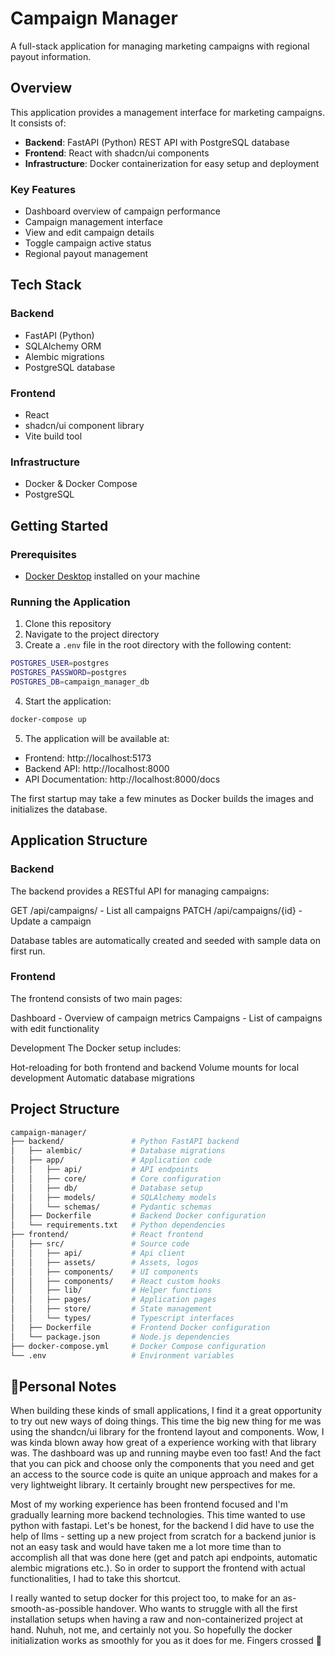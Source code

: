 # Campaign Manager

A full-stack application for managing marketing campaigns with regional payout information.

## Overview

This application provides a management interface for marketing campaigns. It consists of:

- **Backend**: FastAPI (Python) REST API with PostgreSQL database
- **Frontend**: React with shadcn/ui components
- **Infrastructure**: Docker containerization for easy setup and deployment

### Key Features

- Dashboard overview of campaign performance
- Campaign management interface
- View and edit campaign details
- Toggle campaign active status
- Regional payout management

## Tech Stack

### Backend
- FastAPI (Python)
- SQLAlchemy ORM
- Alembic migrations
- PostgreSQL database

### Frontend
- React
- shadcn/ui component library
- Vite build tool

### Infrastructure
- Docker & Docker Compose
- PostgreSQL

## Getting Started

### Prerequisites

- [Docker Desktop](https://www.docker.com/products/docker-desktop/) installed on your machine

### Running the Application

1. Clone this repository
2. Navigate to the project directory
3. Create a `.env` file in the root directory with the following content:

```bash
POSTGRES_USER=postgres
POSTGRES_PASSWORD=postgres
POSTGRES_DB=campaign_manager_db
```

4. Start the application:
```bash
docker-compose up
```

5. The application will be available at:

- Frontend: http://localhost:5173
- Backend API: http://localhost:8000
- API Documentation: http://localhost:8000/docs

The first startup may take a few minutes as Docker builds the images and initializes the database.

## Application Structure
### Backend
The backend provides a RESTful API for managing campaigns:

GET /api/campaigns/ - List all campaigns
PATCH /api/campaigns/{id} - Update a campaign

Database tables are automatically created and seeded with sample data on first run.

### Frontend
The frontend consists of two main pages:

Dashboard - Overview of campaign metrics
Campaigns - List of campaigns with edit functionality

Development
The Docker setup includes:

Hot-reloading for both frontend and backend
Volume mounts for local development
Automatic database migrations

## Project Structure

```bash
campaign-manager/
├── backend/               # Python FastAPI backend
│   ├── alembic/           # Database migrations
│   ├── app/               # Application code
│   │   ├── api/           # API endpoints
│   │   ├── core/          # Core configuration
│   │   ├── db/            # Database setup
│   │   ├── models/        # SQLAlchemy models
│   │   └── schemas/       # Pydantic schemas
│   ├── Dockerfile         # Backend Docker configuration
│   └── requirements.txt   # Python dependencies
├── frontend/              # React frontend
│   ├── src/               # Source code
│   │   ├── api/           # Api client
│   │   ├── assets/        # Assets, logos
│   │   ├── components/    # UI components
│   │   ├── components/    # React custom hooks
│   │   ├── lib/           # Helper functions
│   │   ├── pages/         # Application pages
│   │   ├── store/         # State management
│   │   └── types/         # Typescript interfaces
│   ├── Dockerfile         # Frontend Docker configuration
│   └── package.json       # Node.js dependencies
├── docker-compose.yml     # Docker Compose configuration
└── .env                   # Environment variables
```
## 🧩Personal Notes

When building these kinds of small applications, I find it a great opportunity to try out new ways of doing things. This time the big new thing for me was using the shandcn/ui library for the frontend layout and components. Wow, I was kinda blown away how great of a experience working with that library was. The dashboard was up and running maybe even too fast! And the fact that you can pick and choose only the components that you need and get an access to the source code is quite an unique approach and makes for a very lightweight library. It certainly brought new perspectives for me.

Most of my working experience has been frontend focused and I'm gradually learning more backend technologies. This time wanted to use python with fastapi. Let's be honest, for the backend I did have to use the help of llms - setting up a new project from scratch for a backend junior is not an easy task and would have taken me a lot more time than to accomplish all that was done here (get and patch api endpoints, automatic alembic migrations etc.). So in order to support the frontend with actual functionalities, I had to take this shortcut. 

I really wanted to setup docker for this project too, to make for an as-smooth-as-possible handover. Who wants to struggle with all the first installation setups when having a raw and non-containerized project at hand. Nuhuh, not me, and certainly not you. So hopefully the docker initialization works as smoothly for you as it does for me. Fingers crossed 🤞

